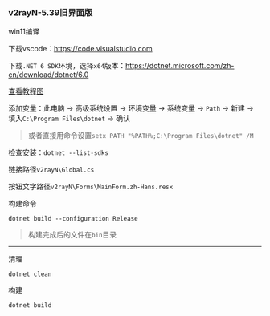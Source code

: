 ### v2rayN-5.39旧界面版

win11编译

下载vscode：https://code.visualstudio.com

下载`.NET 6 SDK`环境，选择`x64`版本：https://dotnet.microsoft.com/zh-cn/download/dotnet/6.0

[查看教程图](https://private-user-images.githubusercontent.com/153331261/383936037-d8ad0b09-e327-4bd5-9ead-530694a367df.png?jwt=eyJhbGciOiJIUzI1NiIsInR5cCI6IkpXVCJ9.eyJpc3MiOiJnaXRodWIuY29tIiwiYXVkIjoicmF3LmdpdGh1YnVzZXJjb250ZW50LmNvbSIsImtleSI6ImtleTUiLCJleHAiOjE3MzA5Nzg4NDgsIm5iZiI6MTczMDk3ODU0OCwicGF0aCI6Ii8xNTMzMzEyNjEvMzgzOTM2MDM3LWQ4YWQwYjA5LWUzMjctNGJkNS05ZWFkLTUzMDY5NGEzNjdkZi5wbmc_WC1BbXotQWxnb3JpdGhtPUFXUzQtSE1BQy1TSEEyNTYmWC1BbXotQ3JlZGVudGlhbD1BS0lBVkNPRFlMU0E1M1BRSzRaQSUyRjIwMjQxMTA3JTJGdXMtZWFzdC0xJTJGczMlMkZhd3M0X3JlcXVlc3QmWC1BbXotRGF0ZT0yMDI0MTEwN1QxMTIyMjhaJlgtQW16LUV4cGlyZXM9MzAwJlgtQW16LVNpZ25hdHVyZT1jYmVlY2JiOGZlMmIyN2NiOTA0MTU3OWUyYzk5OTllYzVkODU4MmE4MmJlMzY3Yzc0NGViMTk2ZDJkMzEyMjE2JlgtQW16LVNpZ25lZEhlYWRlcnM9aG9zdCJ9.yOyVXpozV2duiuPVFWMcNz_hPfS05fYDLgym5xfnZ28)

添加变量：此电脑 → 高级系统设置 → 环境变量 → 系统变量 → `Path` → 新建 → 填入`C:\Program Files\dotnet` → 确认

> 或者直接用命令设置`setx PATH "%PATH%;C:\Program Files\dotnet" /M`

检查安装：`dotnet --list-sdks`

链接路径`v2rayN\Global.cs`

按钮文字路径`v2rayN\Forms\MainForm.zh-Hans.resx`



构建命令
```
dotnet build --configuration Release
```

> 构建完成后的文件在`bin`目录

---


清理
```
dotnet clean
```
构建
```
dotnet build
```
